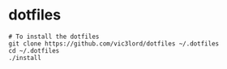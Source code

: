 # dotfiles

```
# To install the dotfiles
git clone https://github.com/vic3lord/dotfiles ~/.dotfiles
cd ~/.dotfiles
./install
```

